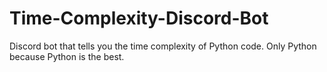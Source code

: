 # Time-Complexity-Discord-Bot
Discord bot that tells you the time complexity of Python code. Only Python because Python is the best.
